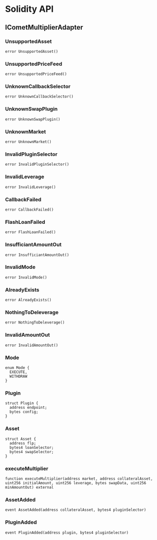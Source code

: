 # Solidity API

## ICometMultiplierAdapter

### UnsupportedAsset

```solidity
error UnsupportedAsset()
```

### UnsupportedPriceFeed

```solidity
error UnsupportedPriceFeed()
```

### UnknownCallbackSelector

```solidity
error UnknownCallbackSelector()
```

### UnknownSwapPlugin

```solidity
error UnknownSwapPlugin()
```

### UnknownMarket

```solidity
error UnknownMarket()
```

### InvalidPluginSelector

```solidity
error InvalidPluginSelector()
```

### InvalidLeverage

```solidity
error InvalidLeverage()
```

### CallbackFailed

```solidity
error CallbackFailed()
```

### FlashLoanFailed

```solidity
error FlashLoanFailed()
```

### InsufficiantAmountOut

```solidity
error InsufficiantAmountOut()
```

### InvalidMode

```solidity
error InvalidMode()
```

### AlreadyExists

```solidity
error AlreadyExists()
```

### NothingToDeleverage

```solidity
error NothingToDeleverage()
```

### InvalidAmountOut

```solidity
error InvalidAmountOut()
```

### Mode

```solidity
enum Mode {
  EXECUTE,
  WITHDRAW
}
```

### Plugin

```solidity
struct Plugin {
  address endpoint;
  bytes config;
}
```

### Asset

```solidity
struct Asset {
  address flp;
  bytes4 loanSelector;
  bytes4 swapSelector;
}
```

### executeMultiplier

```solidity
function executeMultiplier(address market, address collateralAsset, uint256 initialAmount, uint256 leverage, bytes swapData, uint256 minAmountOut) external
```

### AssetAdded

```solidity
event AssetAdded(address collateralAsset, bytes4 pluginSelector)
```

### PluginAdded

```solidity
event PluginAdded(address plugin, bytes4 pluginSelector)
```

